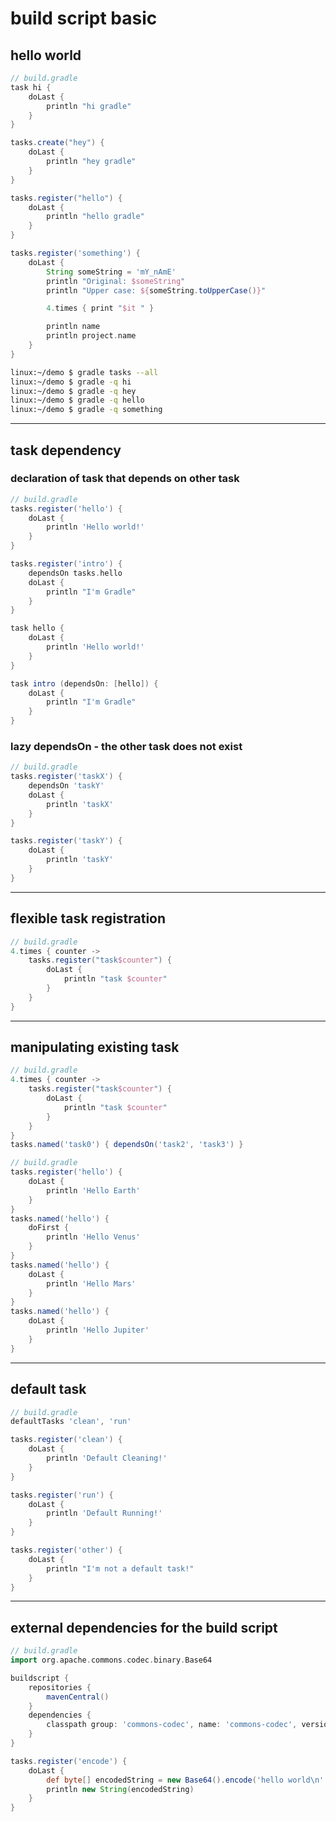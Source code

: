 # build script basic

## hello world

```groovy
// build.gradle
task hi {
    doLast {
        println "hi gradle"
    }
}

tasks.create("hey") {
    doLast {
        println "hey gradle"
    }
}

tasks.register("hello") {
    doLast {
        println "hello gradle"
    }
}

tasks.register('something') {
    doLast {
        String someString = 'mY_nAmE'
        println "Original: $someString"
        println "Upper case: ${someString.toUpperCase()}"

        4.times { print "$it " }

        println name
        println project.name
    }
}
```

```bash
linux:~/demo $ gradle tasks --all
linux:~/demo $ gradle -q hi
linux:~/demo $ gradle -q hey
linux:~/demo $ gradle -q hello
linux:~/demo $ gradle -q something
```

---

## task dependency

### declaration of task that depends on other task

```groovy
// build.gradle
tasks.register('hello') {
    doLast {
        println 'Hello world!'
    }
}

tasks.register('intro') {
    dependsOn tasks.hello
    doLast {
        println "I'm Gradle"
    }
}
```

```groovy
task hello {
    doLast {
        println 'Hello world!'
    }
}

task intro (dependsOn: [hello]) {
    doLast {
        println "I'm Gradle"
    }
}
```

### lazy dependsOn - the other task does not exist

```groovy
// build.gradle
tasks.register('taskX') {
    dependsOn 'taskY'
    doLast {
        println 'taskX'
    }
}

tasks.register('taskY') {
    doLast {
        println 'taskY'
    }
}
```

---

## flexible task registration

```groovy
// build.gradle
4.times { counter ->
    tasks.register("task$counter") {
        doLast {
            println "task $counter"
        }
    }
}
```

---

## manipulating existing task

```groovy
// build.gradle
4.times { counter ->
    tasks.register("task$counter") {
        doLast {
            println "task $counter"
        }
    }
}
tasks.named('task0') { dependsOn('task2', 'task3') }
```

```groovy
// build.gradle
tasks.register('hello') {
    doLast {
        println 'Hello Earth'
    }
}
tasks.named('hello') {
    doFirst {
        println 'Hello Venus'
    }
}
tasks.named('hello') {
    doLast {
        println 'Hello Mars'
    }
}
tasks.named('hello') {
    doLast {
        println 'Hello Jupiter'
    }
}
```

---

## default task

```groovy
// build.gradle
defaultTasks 'clean', 'run'

tasks.register('clean') {
    doLast {
        println 'Default Cleaning!'
    }
}

tasks.register('run') {
    doLast {
        println 'Default Running!'
    }
}

tasks.register('other') {
    doLast {
        println "I'm not a default task!"
    }
}
```

---

## external dependencies for the build script

```groovy
// build.gradle
import org.apache.commons.codec.binary.Base64

buildscript {
    repositories {
        mavenCentral()
    }
    dependencies {
        classpath group: 'commons-codec', name: 'commons-codec', version: '1.2'
    }
}

tasks.register('encode') {
    doLast {
        def byte[] encodedString = new Base64().encode('hello world\n'.getBytes())
        println new String(encodedString)
    }
}
```
